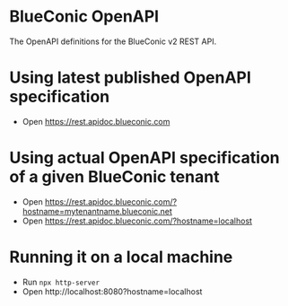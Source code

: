 # BlueConic OpenAPI
The OpenAPI definitions for the BlueConic v2 REST API.

# Using latest published OpenAPI specification
* Open https://rest.apidoc.blueconic.com

# Using actual OpenAPI specification of a given BlueConic tenant
* Open https://rest.apidoc.blueconic.com/?hostname=mytenantname.blueconic.net
* Open https://rest.apidoc.blueconic.com/?hostname=localhost

# Running it on a local machine
* Run `npx http-server`
* Open http://localhost:8080?hostname=localhost
